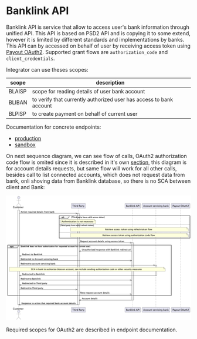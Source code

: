 # Banklink API

Banklink API is service that allow to access user's bank information through unified API. This API is based on PSD2 API and is copying it to some extend, hovever it is limited by different standards and implementations by banks. This API can by accessed on behalf of user by receiving access token using [Payout OAuth2](./oauth2.md). Supported grant flows are `authorization_code` and `client_credentials`.

Integrator can use theses scopes:

| scope  | description                                                         |
|--------|---------------------------------------------------------------------|
| BLAISP | scope for reading details of user bank account                      |
| BLIBAN | to verify that currently authorized user has access to bank account |
| BLPISP | to create payment on behalf of current user                         |

Documentation for concrete endpoints:
- [production](https://documenter.getpostman.com/view/10478778/Uyr4KfHU)
- [sandbox](https://documenter.getpostman.com/view/10478778/Uyr4KLLY)

On next sequence diagram, we can see flow of calls, OAuth2 authorization code flow is omited since it is described in it's own [section](./oauth2.md), this diagram is for account details requests, but same flow will work for all other calls, besides call to list connected accounts, which does not request data from bank, onli shoving data from Banklink database, so there is no SCA between client and Bank:

![Retrieve account details using Banklink API](./_media/banklink_account_details.png)

Required scopes for OAuth2 are described in endpoint documentation.
